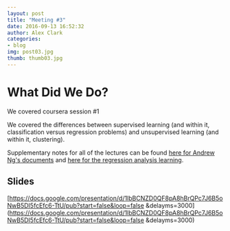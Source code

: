 ```yaml
---
layout: post
title: "Meeting #3"
date: 2016-09-13 16:52:32
author: Alex Clark
categories:
- blog
img: post03.jpg
thumb: thumb03.jpg
---
```


# What Did We Do?

We covered coursera session #1

We covered the differences between supervised learning (and within it, classification versus regression problems) and unsupervised learning (and within it, clustering).

Supplementary notes for all of the lectures can be found [here for Andrew Ng's documents](https://pythonandr.com/2015/11/25/supplementary-material-to-andrew-ngs-machine-learning-mooc/) and  [here for the regression analysis learning](http://www.holehouse.org/mlclass/01_02_Introduction_regression_analysis_and_gr.html).

## Slides

[https://docs.google.com/presentation/d/1lbBCNZD0QF8pA8hBrQPc7J6B5oNwB5DI5fcEfc6-TtU/pub?start=false&loop=false
&delayms=3000](https://docs.google.com/presentation/d/1lbBCNZD0QF8pA8hBrQPc7J6B5oNwB5DI5fcEfc6-TtU/pub?start=false&loop=false
               &delayms=3000)

[hampden]: https://github.com/jekyll/jekyll